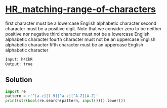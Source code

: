 # [HR_matching-range-of-characters](https://www.hackerrank.com/challenges/matching-range-of-characters)

first character must be a lowercase English alphabetic character
second character must be a positive digit. Note that we consider zero to be neither positive nor negative
third character must not be a lowercase English alphabetic character
fourth character must not be an uppercase English alphabetic character
fifth character must be an uppercase English alphabetic character

```txt
Input: h4CkR
Output: true
```

## Solution

```py
import re
pattern = r'^[a-z][1-9][^a-z][^A-Z][A-Z]'
print(str(bool(re.search(pattern, input()))).lower())
```
